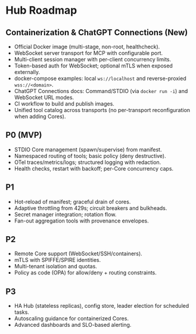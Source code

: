 # Hub Roadmap

## Containerization & ChatGPT Connections (New)
- Official Docker image (multi-stage, non-root, healthcheck).
- WebSocket server transport for MCP with configurable port.
- Multi-client session manager with per-client concurrency limits.
- Token-based auth for WebSocket; optional mTLS when exposed externally.
- docker-compose examples: local `ws://localhost` and reverse-proxied `wss://<domain>`.
- ChatGPT Connections docs: Command/STDIO (via `docker run -i`) and WebSocket URL modes.
- CI workflow to build and publish images.
 - Unified tool catalog across transports (no per-transport reconfiguration when adding Cores).

## P0 (MVP)
- STDIO Core management (spawn/supervise) from manifest.
- Namespaced routing of tools; basic policy (deny destructive).
- OTel traces/metrics/logs; structured logging with redaction.
- Health checks, restart with backoff; per-Core concurrency caps.

## P1
- Hot-reload of manifest; graceful drain of cores.
- Adaptive throttling from 429s; circuit breakers and bulkheads.
- Secret manager integration; rotation flow.
- Fan-out aggregation tools with provenance envelopes.

## P2
- Remote Core support (WebSocket/SSH/containers).
- mTLS with SPIFFE/SPIRE identities.
- Multi-tenant isolation and quotas.
- Policy as code (OPA) for allow/deny + routing constraints.

## P3
- HA Hub (stateless replicas), config store, leader election for scheduled tasks.
- Autoscaling guidance for containerized Cores.
- Advanced dashboards and SLO-based alerting.
